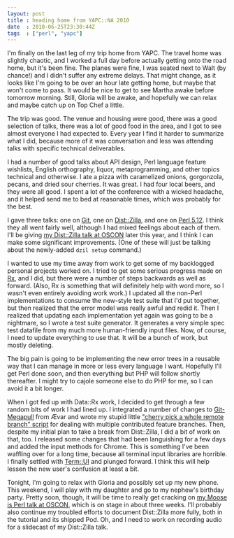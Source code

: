 ```yaml
---
layout: post
title : heading home from YAPC::NA 2010
date  : 2010-06-25T23:30:44Z
tags  : ["perl", "yapc"]
---
```

I'm finally on the last leg of my trip home from YAPC.  The travel home was
slightly chaotic, and I worked a full day before actually getting onto the road
home, but it's been fine.  The planes were fine, I was seated next to Walt (by
chance!) and I didn't suffer any extreme delays.  That might change, as it
looks like I'm going to be over an hour late getting home, but maybe that won't
come to pass.  It would be nice to get to see Martha awake before tomorrow
morning.  Still, Gloria will be awake, and hopefully we can relax and maybe
catch up on Top Chef a little.

The trip was good.  The venue and housing were good, there was a good selection
of talks, there was a lot of good food in the area, and I got to see almost
everyone I had expected to.  Every year I find it harder to summarize what I
did, because more of it was conversation and less was attending talks with
specific technical deliverables.

I had a number of good talks about API design, Perl language feature wishlists,
English orthography, liquor, metaprogramming, and other topics technical and
otherwise.  I ate a pizza with caramelized onions, gorgonzola, pecans, and
dried sour cherries.  It was great.  I had four local beers, and they were all
good.  I spent a lot of the conference with a wicked headache, and it helped
send me to bed at reasonable times, which was probably for the best.

I gave three talks:  one on [Git](http://git-scm.com/), one on
[Dist::Zilla](http://dzil.org/), and one on [Perl
5.12](http://perldoc.perl.org/perl5120delta.html).  I think they all went
fairly well, although I had mixed feelings about each of them.  I'll be giving
[my Dist::Zilla talk at
OSCON](http://www.oscon.com/oscon2010/public/schedule/detail/13632) later this
year, and I think I can make some significant improvements.  (One of these will
just be talking about the newly-added `dzil setup` command.)

I wanted to use my time away from work to get some of my backlogged personal
projects worked on.  I tried to get some serious progress made on
[Rx](http://rx.codesimply.com/), and I did, but there were a number of steps
backwards as well as forward.  (Also, Rx is something that will definitely help
with word more, so I wasn't even entirely avoiding work work.)  I updated all
the non-Perl implementations to consume the new-style test suite that I'd put
together, but then realized that the error model was really awful and redid it.
Then I realized that updating each implementation yet again was going to be a
nightmare, so I wrote a test suite generator.  It generates a very simple
spec test datafile from my much more human-friendly input files.  Now, of
course, I need to update everything to use that.  It will be a bunch of work,
but mostly deleting.

The big pain is going to be implementing the new error trees in a reusable way
that I can manage in more or less every language I want.  Hopefully I'll get
Perl done soon, and then everything but PHP will follow shortly thereafter.  I
might try to cajole someone else to do PHP for me, so I can avoid it a bit
longer.

When I got fed up with Data::Rx work, I decided to get through a few random
bits of work I had lined up.  I integrated a number of changes to
[Git-Megapull](http://search.cpan.org/dist/Git-Megapull/) from Ævar and wrote
my stupid little ["cherry pick a whole remote branch"
script](http://github.com/rjbs/misc/blob/master/git-bcc) for dealing with
multiple contributed feature branches.  Then, despite my initial plan to take a
break from Dist::Zilla, I did a bit of work on that, too.  I released some
changes that had been languishing for a few days and added the input methods
for Chrome.  This is something I've been waffling over for a long time, because
all terminal input libraries are horrible.  I finally settled with
[Term::UI](http://search.cpan.org/dist/Term-UI/lib/Term/UI.pm#HOW_IT_WORKS) and
plunged forward.  I think this will help lessen the new user's confusion at
least a bit.

Tonight, I'm going to relax with Gloria and possibly set up my new phone.  This
weekend, I will play with my daughter and go to my nephew's birthday party.
Pretty soon, though, it will be time to really get cracking on [my Moose is
Perl talk at
OSCON](http://www.oscon.com/oscon2010/public/schedule/detail/13673), which is
on stage in about three weeks.  I'll probably also continue my troubled efforts
to document Dist::Zilla more fully, both in the tutorial and its shipped Pod.
Oh, and I need to work on recording audio for a slidecast of my Dist::Zilla
talk.

